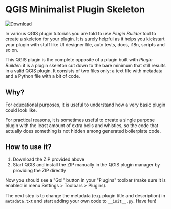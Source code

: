 # QGIS Minimalist Plugin Skeleton

[![Download](https://img.shields.io/badge/Download-ZIP-green)](https://raw.githubusercontent.com/Gustry/qgis_minimal_plugin/refs/heads/master/minimal_plugin.zip)

In various QGIS plugin tutorials you are told to use _Plugin Builder_ tool to create a skeleton for your plugin.
It is surely helpful as it helps you kickstart your plugin with stuff like UI designer file, auto tests, docs, i18n, scripts and so on.

This QGIS plugin is the complete opposite of a plugin built with _Plugin Builder_: it is a plugin skeleton cut down
to the bare minimum that still results in a valid QGIS plugin. It consists of two files only: a text file with metadata and a Python file with a bit of code.

## Why?

For educational purposes, it is useful to understand how a very basic plugin could look like.

For practical reasons, it is sometimes useful to create a single purpose plugin with the least amount of extra bells and whistles,
so the code that actually does something is not hidden among generated boilerplate code.

## How to use it?

1. Download the ZIP provided above
2. Start QGIS and install the ZIP manually in the QGIS plugin manager by providing the ZIP directly

Now you should see a "Go!" button in your "Plugins" toolbar (make sure it is enabled in menu Settings > Toolbars > Plugins).

The next step is to change the metadata (e.g. plugin title and description) in ```metadata.txt``` and
start adding your own code to ```__init__.py```. Have fun!
